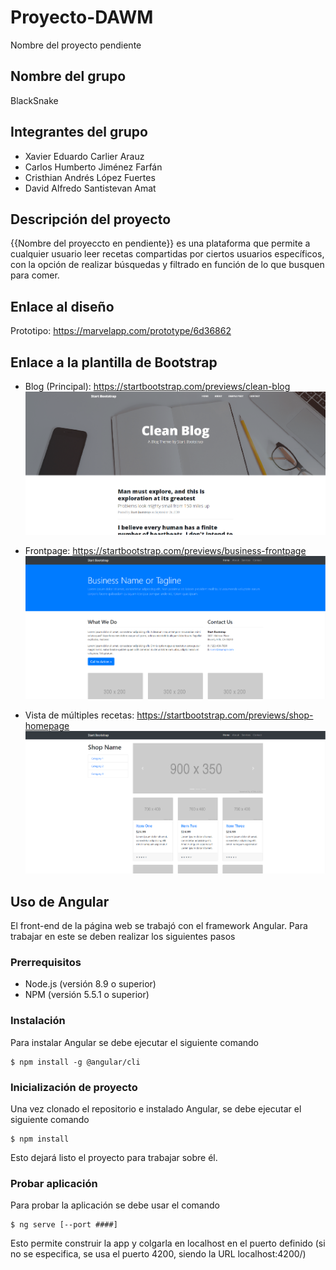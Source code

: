# Proyecto-DAWM
Nombre del proyecto pendiente

## Nombre del grupo
BlackSnake

## Integrantes del grupo
* Xavier Eduardo Carlier Arauz
* Carlos Humberto Jiménez Farfán
* Cristhian Andrés López Fuertes
* David Alfredo Santistevan Amat

## Descripción del proyecto
{{Nombre del proyeccto en pendiente}} es una plataforma que permite a cualquier usuario leer recetas compartidas por ciertos usuarios específicos, con la opción de realizar búsquedas y filtrado en función de lo que busquen para comer. 

## Enlace al diseño
Prototipo: https://marvelapp.com/prototype/6d36862

## Enlace a la plantilla de Bootstrap
* Blog (Principal): https://startbootstrap.com/previews/clean-blog
![](Plantilla/readmeimages/captura1.png)

* Frontpage: https://startbootstrap.com/previews/business-frontpage
![](Plantilla/readmeimages/captura2.png)

* Vista de múltiples recetas: https://startbootstrap.com/previews/shop-homepage
![](Plantilla/readmeimages/captura3.png)

## Uso de Angular
El front-end de la página web se trabajó con el framework Angular. Para trabajar en este se deben realizar los siguientes pasos

### Prerrequisitos

* Node.js (versión 8.9 o superior)
* NPM (versión 5.5.1 o superior)

### Instalación
Para instalar Angular se debe ejecutar el siguiente comando
```
$ npm install -g @angular/cli
```

### Inicialización de proyecto
Una vez clonado el repositorio e instalado Angular, se debe ejecutar el siguiente comando
```
$ npm install
```
Esto dejará listo el proyecto para trabajar sobre él.

### Probar aplicación
Para probar la aplicación se debe usar el comando
```
$ ng serve [--port ####]
```
Esto permite construir la app y colgarla en localhost en el puerto definido (si no se especifica, se usa el puerto 4200, siendo la URL localhost:4200/)